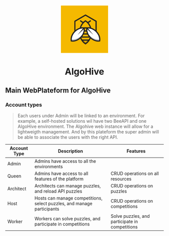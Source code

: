 <p align="center">
  <img width="150px" src="../images/algohive-logo.png" title="Algohive">
</p>

<h1 align="center">AlgoHive</h1>

## Main WebPlateform for AlgoHive

### Account types

> Each users under Admin will be linked to an environment. For example, a self-hosted solutions wil have two BeeAPI and one AlgoHive environment. The Algohive web instance will allow for a lightweigth management. And by this plateform the super admin will be able to associate the users with the right API.

| Account Type | Description                                                            | Features                                       |
| ------------ | ---------------------------------------------------------------------- | ---------------------------------------------- |
| Admin        | Admins have access to all the environments                             |
| Queen        | Admins have access to all features of the platform                     | CRUD operations on all resources               |
| Architect    | Architects can manage puzzles, and reload API puzzles                  | CRUD operations on puzzles                     |
| Host         | Hosts can manage competitions, select puzzles, and manage participants | CRUD operations on competitions                |
| Worker       | Workers can solve puzzles, and participate in competitions             | Solve puzzles, and participate in competitions |
